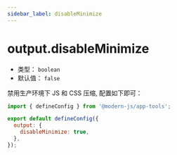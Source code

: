 ```yaml
---
sidebar_label: disableMinimize
---
```


# output.disableMinimize



* 类型： `boolean`
* 默认值： `false`

禁用生产环境下 JS 和 CSS 压缩, 配置如下即可：

```js title="modern.config.js"
import { defineConfig } from '@modern-js/app-tools';

export default defineConfig({
  output: {
    disableMinimize: true,
  },
});
```
